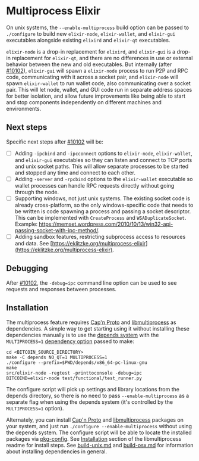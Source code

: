 # Multiprocess Elixir

On unix systems, the `--enable-multiprocess` build option can be passed to `./configure` to build new `elixir-node`, `elixir-wallet`, and `elixir-gui` executables alongside existing `elixird` and `elixir-qt` executables.

`elixir-node` is a drop-in replacement for `elixird`, and `elixir-gui` is a drop-in replacement for `elixir-qt`, and there are no differences in use or external behavior between the new and old executables. But internally (after [#10102](https://github.com/elixir/elixir/pull/10102)), `elixir-gui` will spawn a `elixir-node` process to run P2P and RPC code, communicating with it across a socket pair, and `elixir-node` will spawn `elixir-wallet` to run wallet code, also communicating over a socket pair. This will let node, wallet, and GUI code run in separate address spaces for better isolation, and allow future improvements like being able to start and stop components independently on different machines and environments.

## Next steps

Specific next steps after [#10102](https://github.com/elixir/elixir/pull/10102) will be:

- [ ] Adding `-ipcbind` and `-ipcconnect` options to `elixir-node`, `elixir-wallet`, and `elixir-gui` executables so they can listen and connect to TCP ports and unix socket paths. This will allow separate processes to be started and stopped any time and connect to each other.
- [ ] Adding `-server` and `-rpcbind` options to the `elixir-wallet` executable so wallet processes can handle RPC requests directly without going through the node.
- [ ] Supporting windows, not just unix systems. The existing socket code is already cross-platform, so the only windows-specific code that needs to be written is code spawning a process and passing a socket descriptor. This can be implemented with `CreateProcess` and `WSADuplicateSocket`. Example: https://memset.wordpress.com/2010/10/13/win32-api-passing-socket-with-ipc-method/.
- [ ] Adding sandbox features, restricting subprocess access to resources and data. See [https://eklitzke.org/multiprocess-elixir](https://eklitzke.org/multiprocess-elixir).

## Debugging

After [#10102](https://github.com/elixir/elixir/pull/10102), the `-debug=ipc` command line option can be used to see requests and responses between processes.

## Installation

The multiprocess feature requires [Cap'n Proto](https://capnproto.org/) and [libmultiprocess](https://github.com/chaincodelabs/libmultiprocess) as dependencies. A simple way to get starting using it without installing these dependencies manually is to use the [depends system](../depends) with the `MULTIPROCESS=1` [dependency option](../depends#dependency-options) passed to make:

```
cd <BITCOIN_SOURCE_DIRECTORY>
make -C depends NO_QT=1 MULTIPROCESS=1
./configure --prefix=$PWD/depends/x86_64-pc-linux-gnu
make
src/elixir-node -regtest -printtoconsole -debug=ipc
BITCOIND=elixir-node test/functional/test_runner.py
```

The configure script will pick up settings and library locations from the depends directory, so there is no need to pass `--enable-multiprocess` as a separate flag when using the depends system (it's controlled by the `MULTIPROCESS=1` option).

Alternately, you can install [Cap'n Proto](https://capnproto.org/) and [libmultiprocess](https://github.com/chaincodelabs/libmultiprocess) packages on your system, and just run `./configure --enable-multiprocess` without using the depends system. The configure script will be able to locate the installed packages via [pkg-config](https://www.freedesktop.org/wiki/Software/pkg-config/). See [Installation](https://github.com/chaincodelabs/libmultiprocess#installation) section of the libmultiprocess readme for install steps. See [build-unix.md](build-unix.md) and [build-osx.md](build-osx.md) for information about installing dependencies in general.
